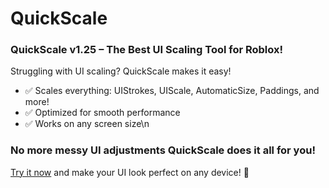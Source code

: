 # QuickScale
### QuickScale v1.25 – The Best UI Scaling Tool for Roblox!
Struggling with UI scaling? QuickScale makes it easy!

- ✅ Scales everything: UIStrokes, UIScale, AutomaticSize, Paddings, and more!
- ✅ Optimized for smooth performance
- ✅ Works on any screen size\n

### No more messy UI adjustments QuickScale does it all for you!
[Try it now](https://create.roblox.com/store/asset/114904630025377/QuickScale) and make your UI look perfect on any device! 🚀
